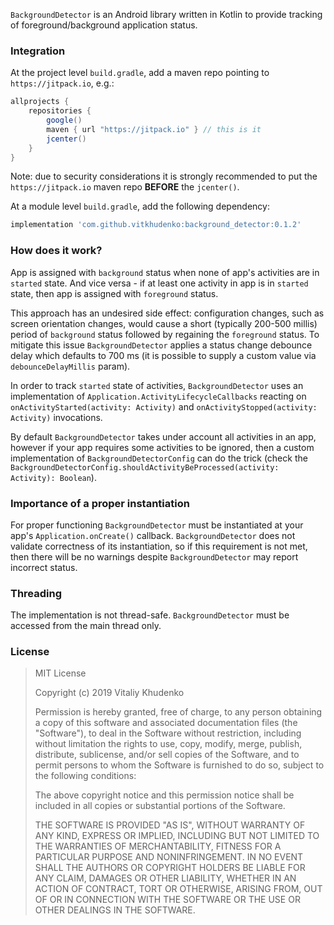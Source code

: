 `BackgroundDetector` is an Android library written in Kotlin to provide tracking of foreground/background application status.

### Integration

At the project level `build.gradle`, add a maven repo pointing to `https://jitpack.io`, e.g.:

```groovy
allprojects {
    repositories {
        google()
        maven { url "https://jitpack.io" } // this is it
        jcenter()
    }
}
```

Note: due to security considerations it is strongly recommended to put the `https://jitpack.io` maven repo __BEFORE__ the `jcenter()`.

At a module level `build.gradle`, add the following dependency:

```groovy
implementation 'com.github.vitkhudenko:background_detector:0.1.2'
```

### How does it work?

App is assigned with `background` status when none of app's activities are in `started` state.
And vice versa - if at least one activity in app is in `started` state, then app is assigned
with `foreground` status.

This approach has an undesired side effect: configuration changes, such as screen orientation changes,
would cause a short (typically 200-500 millis) period of `background` status followed by regaining
the `foreground` status. To mitigate this issue `BackgroundDetector` applies a status change debounce
delay which defaults to 700 ms (it is possible to supply a custom value via `debounceDelayMillis` param).

In order to track `started` state of activities, `BackgroundDetector` uses an implementation of
`Application.ActivityLifecycleCallbacks` reacting on `onActivityStarted(activity: Activity)` and 
`onActivityStopped(activity: Activity)` invocations.

By default `BackgroundDetector` takes under account all activities in an app, however if your app requires
some activities to be ignored, then a custom implementation of `BackgroundDetectorConfig` can do the trick
(check the `BackgroundDetectorConfig.shouldActivityBeProcessed(activity: Activity): Boolean`).

### Importance of a proper instantiation

For proper functioning `BackgroundDetector` must be instantiated at your app's
`Application.onCreate()` callback. `BackgroundDetector` does not validate
correctness of its instantiation, so if this requirement is not met, then there will be no
warnings despite `BackgroundDetector` may report incorrect status.

### Threading

The implementation is not thread-safe. `BackgroundDetector` must be accessed from the main thread only.

### License

> MIT License
> 
> Copyright (c) 2019 Vitaliy Khudenko
> 
> Permission is hereby granted, free of charge, to any person obtaining a copy
> of this software and associated documentation files (the "Software"), to deal
> in the Software without restriction, including without limitation the rights
> to use, copy, modify, merge, publish, distribute, sublicense, and/or sell
> copies of the Software, and to permit persons to whom the Software is
> furnished to do so, subject to the following conditions:
> 
> The above copyright notice and this permission notice shall be included in all
> copies or substantial portions of the Software.
> 
> THE SOFTWARE IS PROVIDED "AS IS", WITHOUT WARRANTY OF ANY KIND, EXPRESS OR
> IMPLIED, INCLUDING BUT NOT LIMITED TO THE WARRANTIES OF MERCHANTABILITY,
> FITNESS FOR A PARTICULAR PURPOSE AND NONINFRINGEMENT. IN NO EVENT SHALL THE
> AUTHORS OR COPYRIGHT HOLDERS BE LIABLE FOR ANY CLAIM, DAMAGES OR OTHER
> LIABILITY, WHETHER IN AN ACTION OF CONTRACT, TORT OR OTHERWISE, ARISING FROM,
> OUT OF OR IN CONNECTION WITH THE SOFTWARE OR THE USE OR OTHER DEALINGS IN THE
> SOFTWARE.